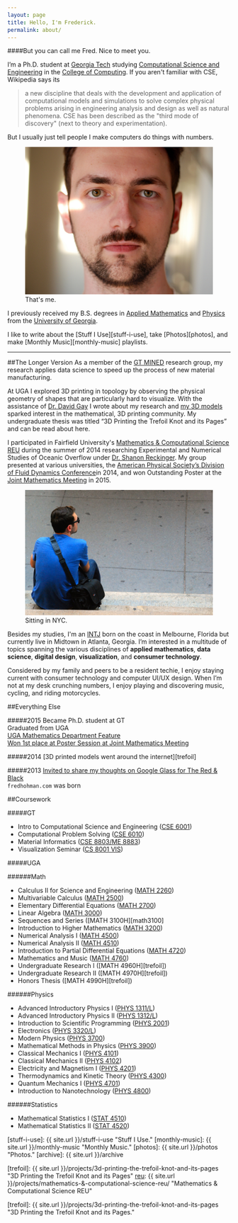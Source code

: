 ```yaml
---
layout: page
title: Hello, I'm Frederick.
permalink: about/
---
```


####But you can call me Fred. Nice to meet you. 

I’m a Ph.D. student at [Georgia Tech][gt] studying [Computational Science and Engineering][cse] in the [College of Computing][coc]. If you aren't familiar with CSE, Wikipedia says its

>a new discipline that deals with the development and application of computational models and simulations to solve complex physical problems arising in engineering analysis and design as well as natural phenomena. CSE has been described as the "third mode of discovery" (next to theory and experimentation).

But I usually just tell people I make computers do things with numbers.

<figure>
  <img class="full" src="/images/me3.jpg" alt="That's me.">
  <figcaption>That's me.</figcaption>
</figure>

I previously received my B.S. degrees in [Applied Mathematics][ugamath] and [Physics][ugaphysics] from the [University of Georgia][uga]. 

I like to write about the [Stuff I Use][stuff-i-use], take [Photos][photos], and make [Monthly Music][monthly-music] playlists.

***

##The Longer Version
As a member of the [GT MINED][mined] research group, my research applies data science to speed up the process of new material manufacturing. 

At UGA I explored 3D printing in topology by observing the physical geometry of shapes that are particularly hard to visualize. With the assistance of [Dr. David Gay][dg] I wrote about my research and [my 3D models][thingiverse] sparked interest in the mathematical, 3D printing community. My undergraduate thesis was titled “3D Printing the Trefoil Knot and its Pages” and can be read about here.

I participated in Fairfield University's [Mathematics & Computational Science REU][reu] during the summer of 2014 researching Experimental and Numerical Studies of Oceanic Overflow under [Dr. Shanon Reckinger][sr]. My group presented at various universities, the [American Physical Society’s Division of Fluid Dynamics Conference][apsdfd]in 2014, and won Outstanding Poster at the [Joint Mathematics Meeting][jmm] in 2015. 

<figure>
  <img src="/images/me2.JPG" alt="Sitting in NYC.">
  <figcaption>Sitting in NYC.</figcaption>
</figure>

Besides my studies, I'm an [INTJ][intj] born on the coast in Melbourne, Florida but currently live in Midtown in Atlanta, Georgia. I’m interested in a multitude of topics spanning the various disciplines of **applied mathematics**, **data science**, **digital design**, **visualization**, and **consumer technology**.

Considered by my family and peers to be a resident techie, I enjoy staying current with consumer technology and computer UI/UX design. When I’m not at my desk crunching numbers, I enjoy playing and discovering music, cycling, and riding motorcycles.

##Everything Else

#####2015
Became Ph.D. student at GT  
Graduated from UGA  
[UGA Mathematics Department Feature][uga-math-feature]  
[Won 1st place at Poster Session at Joint Mathematics Meeting][reu]

#####2014
[3D printed models went around the internet][trefoil]

#####2013
[Invited to share my thoughts on Google Glass for The Red & Black][randb]  
`fredhohman.com` was born

##Coursework

#####GT

* Intro to Computational Science and Engineering ([CSE 6001][cse6010])
* Computational Problem Solving ([CSE 6010][cse6010])
* Material Informatics ([CSE 8803/ME 8883][cse8803])
* Visualization Seminar ([CS 8001 VIS][cs8001-vis])

#####UGA

######Math

* Calculus II for Science and Engineering ([MATH 2260][math2260])
* Multivariable Calculus ([MATH 2500][math2260])
* Elementary Differential Equations ([MATH 2700][math2700])
* Linear Algebra ([MATH 3000][math3000])
* Sequences and Series ([MATH 3100H][math3100]
* Introduction to Higher Mathematics ([MATH 3200][math3200])
* Numerical Analysis I ([MATH 4500][math4500])
* Numerical Analysis II ([MATH 4510][math4510])
* Introduction to Partial Differential Equations ([MATH 4720][math4720])
* Mathematics and Music ([MATH 4760][math4760])
* Undergraduate Research I ([MATH 4960H][trefoil])
* Undergraduate Research II ([MATH 4970H][trefoil])
* Honors Thesis ([MATH 4990H][trefoil])

######Physics

* Advanced Introductory Physics I ([PHYS 1311/L][phys1311])
* Advanced Introductory Physics II ([PHYS 1312/L][phys1312])
* Introduction to Scientific Programming ([PHYS 2001][phys2001])
* Electronics ([PHYS 3320/L][phys3320])
* Modern Physics ([PHYS 3700][phys3700])
* Mathematical Methods in Physics ([PHYS 3900][phys3900])
* Classical Mechanics I ([PHYS 4101][phys4101])
* Classical Mechanics II ([PHYS 4102][phys4201])
* Electricity and Magnetism I ([PHYS 4201][phys4201])
* Thermodynamics and Kinetic Theory ([PHYS 4300][phys4300])
* Quantum Mechanics I ([PHYS 4701][phys4701])
* Introduction to Nanotechnology ([PHYS 4800][phys4800])

######Statistics

* Mathematical Statistics I ([STAT 4510][stat4510])
* Mathematical Statistics II ([STAT 4520][stat4520])

[stuff-i-use]: {{ site.url }}/stuff-i-use "Stuff I Use."
[monthly-music]: {{ site.url }}/monthly-music "Monthly Music."
[photos]: {{ site.url }}/photos "Photos."
[archive]: {{ site.url }}/archive

[gt]: http://gatech.edu "Georgia Tech."
[cse]: http://cse.gatech.edu "GT Computational Science and Engineering."
[coc]: http://www.cc.gatech.edu "GT College of Computing."
[intj]: http://en.wikipedia.org/wiki/INTJ "INTJ."
[ugamath]: "http://math.uga.edu" "UGA Mathematics."
[ugaphysics]: http://www.physast.uga.edu "UGA Physics."
[uga]: http://www.uga.edu "University of Georgia."
[mined]: http://mined.gatech.edu "GT MINED Research Group."
[dg]: http://euclidlab.org/david-gay/ "Dr. David Gay"
[thingiverse]: http://www.thingiverse.com/fredhohman/about "My Thingiverse Profile."
[reu]: http://faculty.fairfield.edu/srafalski/reu/ "Fairfield University REU."
[sr]: http://www.shanonreckinger.com "Dr. Shanon Reckinger."
[apsdfd]: http://www.aps.org/units/dfd/ "American Physical Society Division of Fluid Dynamics."
[jmm]: http://jointmathematicsmeetings.org/jmm "Joint Mathematics Meetings."
[randb]: http://www.redandblack.com/uganews/science_health/uga-talks-tech-google-glass-seen-as-first-step-into/article_138dd768-f7ca-11e2-bed1-001a4bcf6878.html "Red and Black Article."
[uga-math-feature]: http://www.math.uga.edu/news-and-events/math-department-newsletter-spring-2015##studentprofile "UGA Math Department Feature."
[trefoil]: {{ site.url }}/projects/3d-printing-the-trefoil-knot-and-its-pages "3D Printing the Trefoil Knot and its Pages"
[reu]: {{ site.url }}/projects/mathematics-&-computational-science-reu/ "Mathematics & Computational Science REU"


[cse6001]: https://en.wikipedia.org/wiki/Computational_science "Computational Science and Engineering."
[cse6010]: https://en.wikipedia.org/wiki/Computational_science "Computational Science and Engineering."
[cse8803]: https://en.wikipedia.org/wiki/Materials_informatics "Material Informatics."
[cs8001-vis]: https://en.wikipedia.org/wiki/Visualization_(computer_graphics) "Visualization."

[math2260]: http://en.wikipedia.org/wiki/Calculus "Calculus II for Science and Engineering."
[math2500]: http://en.wikipedia.org/wiki/Multivariable_calculus "Multivariable Calculus."
[math2700]: http://en.wikipedia.org/wiki/Differential_equation "Elementary Differential Equations."
[math3000]: http://en.wikipedia.org/wiki/Linear_algebra "Linear Algebra."
[math3100H]: http://en.wikipedia.org/wiki/Category:Sequences_and_series "Sequences and Series."
[math3200]: http://en.wikipedia.org/wiki/Mathematical_proof "Introduction to Higher Mathematics."
[math4500]: http://en.wikipedia.org/wiki/Numerical_analysis "Numerical Analysis I."
[math4510]: http://en.wikipedia.org/wiki/Numerical_analysis "Numerical Analysis II."
[math4720]: http://en.wikipedia.org/wiki/Partial_differential_equation "Introduction to Partial Differential Equations."
[math4760]: http://en.wikipedia.org/wiki/Music_and_mathematics "Mathematics and Music."
[trefoil]: {{ site.url }}/projects/3d-printing-the-trefoil-knot-and-its-pages "3D Printing the Trefoil Knot and its Pages."

[phys1311]: http://en.wikipedia.org/wiki/Mechanics "Advanced Introductory Physics I."
[phys1312]: http://en.wikipedia.org/wiki/Electromagnetism "Advanced Introductory Physics II."
[phys2001]: http://en.wikipedia.org/wiki/Computational_science "Introduction to Scientific Programming."
[phys3320]: http://en.wikipedia.org/wiki/Electronics "Electronics."
[phys3700]: http://en.wikipedia.org/wiki/Modern_physics "Modern Physics."
[phys3900]: http://en.wikipedia.org/wiki/Mathematical_Methods_in_the_Physical_Sciences "Mathematical Methods in Physics."
[phys4101]: http://en.wikipedia.org/wiki/Mechanics "Classical Mechanics I."
[phys4102]: http://en.wikipedia.org/wiki/Mechanics "Classical Mechanics II."
[phys4201]: http://en.wikipedia.org/wiki/Electromagnetism "Electricity and Magnetism I."
[phys4300]: http://en.wikipedia.org/wiki/Thermodynamics "Thermodynamics and Kinetic Theory."
[phys4701]: http://en.wikipedia.org/wiki/Quantum_mechanics "Quantum Mechanics I."
[phys4800]: http://en.wikipedia.org/wiki/Nanotechnology "Introduction to Nanotechnology."

[stat4510]: http://en.wikipedia.org/wiki/Mathematical_statistics "Mathematical Statistics I."
[stat4520]: http://en.wikipedia.org/wiki/Mathematical_statistics "Mathematical Statistics II."